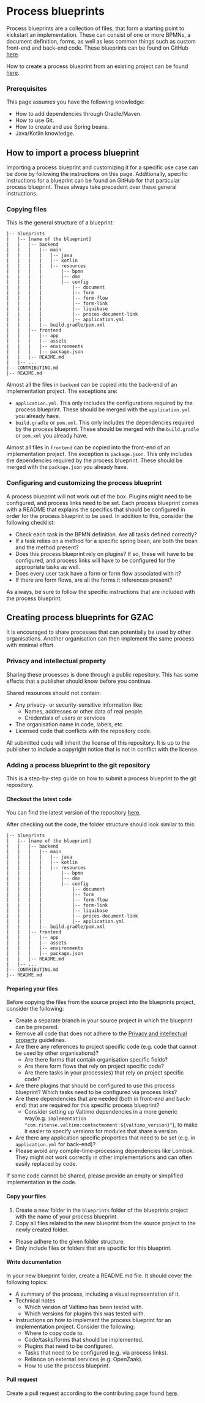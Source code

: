 # Process blueprints

Process blueprints are a collection of files, that form a starting point to kickstart an implementation. These can
consist of one or more BPMNs, a document definition, forms, as well as less common things such as custom front-end and
back-end code. These blueprints can be found on GitHub [here](https://github.com/generiekzaakafhandelcomponent/Basisprocessen).

How to create a process blueprint from an existing project can be found [here](#creating-process-blueprints-for-gzac).

### Prerequisites

This page assumes you have the following knowledge:
* How to add dependencies through Gradle/Maven.
* How to use Git.
* How to create and use Spring beans.
* Java/Kotlin knowledge.

## How to import a process blueprint

Importing a process blueprint and customizing it for a specific use case can be done by following the instructions on
this page. Additionally, specific instructions for a blueprint can be found on GitHub for that particular process
blueprint. These always take precedent over these general instructions.

### Copying files

This is the general structure of a blueprint:

```
|-- blueprints
|   |-- [name of the blueprint]
|   |   |-- backend
|   |   |   |-- main
|   |   |   |   |-- java
|   |   |   |   |-- kotlin
|   |   |   |   |-- resources
|   |   |   |       |-- bpmn
|   |   |   |       |-- dmn
|   |   |   |       |-- config
|   |   |   |           |-- document
|   |   |   |           |-- form
|   |   |   |           |-- form-flow
|   |   |   |           |-- form-link
|   |   |   |           |-- liquibase
|   |   |   |           |-- proces-document-link
|   |   |   |           |-- application.yml
|   |   |   |-- build.gradle/pom.xml
|   |   |-- frontend
|   |   |   |-- app
|   |   |   |-- assets
|   |   |   |-- environments
|   |   |   |-- package.json
|   |   |-- README.md
|   |-- ...
|-- CONTRIBUTING.md
|-- README.md
```

Almost all the files in `backend` can be copied into the back-end of an implementation project. The exceptions are:

* `application.yml`. This only includes the configurations required by the process blueprint. These should be merged
with the `application.yml` you already have.
* `build.gradle` or `pom.xml`. This only includes the dependencies required by the process blueprint. These should be
merged with the `build.gradle` or `pom.xml` you already have.

Almost all files in `frontend` can be copied into the front-end of an implementation project. The exception is 
`package.json`. This only includes the dependencies required by the process blueprint. These should be merged with
the `package.json` you already have.

### Configuring and customizing the process blueprint

A process blueprint will not work out of the box. Plugins might need to be configured, and process links need to be set.
Each process blueprint comes with a README that explains the specifics that should be configured in order for the
process blueprint to be used. In addition to this, consider the following checklist:

* Check each task in the BPMN definition. Are all tasks defined correctly?
* If a task relies on a method for a specific spring bean, are both the bean and the method present?
* Does this process blueprint rely on plugins? If so, these will have to be configured, and process links will have to
be configured for the appropriate tasks as well.
* Does every user task have a form or form flow associated with it?
* If there are form flows, are all the forms it references present?

As always, be sure to follow the specific instructions that are included with the process blueprint.

## Creating process blueprints for GZAC
It is encouraged to share processes that can potentially be used by other organisations. Another organisation can then
implement the same process with minimal effort.

### Privacy and intellectual property
Sharing these processes is done through a public repository. This has some effects that a publisher should know before
you continue.

Shared resources should not contain:
* Any privacy- or security-sensitive information like:
    * Names, addresses or other data of real people.
    * Credentials of users or services
* The organisation name in code, labels, etc.
* Licensed code that conflicts with the repository code.

All submitted code will inherit the license of this repository. It is up to the publisher to include a copyright notice
that is not in conflict with the license.

### Adding a process blueprint to the git repository
This is a step-by-step guide on how to submit a process blueprint to the git repository.

#### Checkout the latest code
You can find the latest version of the repository [here](https://github.com/generiekzaakafhandelcomponent/Basisprocessen).

After checking out the code, the folder structure should look similar to this:
```
|-- blueprints
|   |-- [name of the blueprint]
|   |   |-- backend
|   |   |   |-- main
|   |   |   |   |-- java
|   |   |   |   |-- kotlin
|   |   |   |   |-- resources
|   |   |   |       |-- bpmn
|   |   |   |       |-- dmn
|   |   |   |       |-- config
|   |   |   |           |-- document
|   |   |   |           |-- form
|   |   |   |           |-- form-flow
|   |   |   |           |-- form-link
|   |   |   |           |-- liquibase
|   |   |   |           |-- proces-document-link
|   |   |   |           |-- application.yml
|   |   |   |-- build.gradle/pom.xml
|   |   |-- frontend
|   |   |   |-- app
|   |   |   |-- assets
|   |   |   |-- environments
|   |   |   |-- package.json
|   |   |-- README.md
|   |-- ...
|-- CONTRIBUTING.md
|-- README.md
```

#### Preparing your files
Before copying the files from the source project into the blueprints project, consider the following:
- Create a separate branch in your source project in which the blueprint can be prepared.
- Remove all code that does not adhere to the [Privacy and intellectual property](#privacy-and-intellectual-property)
guidelines.
- Are there any references to project specific code (e.g. code that cannot be used by other organisations)?
  - Are there forms that contain organisation specific fields?
  - Are there form flows that rely on project specific code?
  - Are there tasks in your process(es) that rely on project specific code?
- Are there plugins that should be configured to use this process blueprint? Which tasks need to be configured via
process links?
- Are there dependencies that are needed (both in front-end and back-end) that are required for this specific process
  blueprint?
  - Consider setting up Valtimo dependencies in a more generic way(e.g.
`implementation "com.ritense.valtimo:contactmoment:${valtimo_version}"`), to make it easier to specify versions for
modules that share a version.
- Are there any application specific properties that need to be set (e.g. in `application.yml` for back-end)?
- Please avoid any compile-time-processing dependencies like Lombok. They might not work correctly in other
implementations and can often easily replaced by code. 

If some code cannot be shared, please provide an empty or simplified implementation in the code.

#### Copy your files
1. Create a new folder in the `blueprints` folder of the blueprints project with the name of your process blueprint.
2. Copy all files related to the new blueprint from the source project to the newly created folder.
  * Please adhere to the given folder structure.
  * Only include files or folders that are specific for this blueprint.

#### Write documentation
In your new blueprint folder, create a README.md file. It should cover the following topics:
* A summary of the process, including a visual representation of it.
* Technical notes
  * Which version of Valtimo has been tested with.
  * Which versions for plugins this was tested with.
* Instructions on how to implement the process blueprint for an implementation project. Consider the following:
  * Where to copy code to.
  * Code/tasks/forms that should be implemented.
  * Plugins that need to be configured.
  * Tasks that need to be configured (e.g. via process links).
  * Reliance on external services (e.g. OpenZaak).
  * How to use the process blueprint.

#### Pull request
Create a pull request according to the contributing page found [here](https://github.com/generiekzaakafhandelcomponent/Basisprocessen/blob/main/CONTRIBUTING.md).
